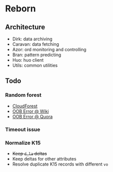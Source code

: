 # Reborn
## Architecture
* Dirk: data archiving
* Caravan: data fetching
* Azor: ord monitoring and controlling
* Bran: pattern predicting
* Huo: huo client
* Utils: common utilities

## Todo
### Random forest
* [CloudForest](https://github.com/ryanbressler/CloudForest)
* [OOB Error @ Wiki](https://en.wikipedia.org/wiki/Out-of-bag_error)
* [OOB Error @ Quora](https://www.quora.com/What-is-the-out-of-bag-error-in-Random-Forests)

### Timeout issue

### Normalize K15
* ~~Keep `d_la` deltas~~
* Keep deltas for other attributes
* Resolve duplicate K15 records with different `vo`
